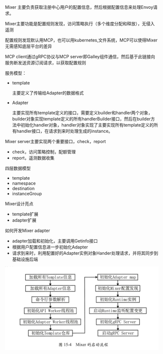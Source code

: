 Mixer 主要负责获取注册中心用户的配置信息，然后根据配置信息来处理Envoy请求。

Mixer主要功能是配置规则发现，访问策略执行（多个维度分配和释放），无侵入遥测



配置规则发现默认用MCP，也可以用kubernetes,文件系统，MCP可以使得Mixer无需感知底层平台的差异

MCP client通过gRPC协议与MCP server即Galley组件通信，然后基于此链接向服务断发送资源订阅请求，以获取配置规则

服务模型：

* template

  主要定义了传输给Adapter的数据格式

* Adapter

  主要实现所有template定义的接口，需要定义builder和handler两个对象，builder对象实现template定义的所有handlerBuilder接口，然后在builder方法中初始化handler对象，handler对象实现了主要实现所有template定义的所有handler接口，在请求到来时处理生成的instance。

Mixer server主要实现两个重要接口，check，report

* check，访问策略控制，配额管理
* report，遥测数据收集

四层数据模型

* template
* namespace
* destination
* instanceGroup

Mixer设计亮点

* template扩展
* adapter扩展

如何开发Mixer adapter

* adapter加载和初始化，主要调用Getinfo接口
* 根据用户配置信息进一步初始化Adapter
* 请求到来时，利用配置好的Adapter实例对象Hander处理请求，并将其同步到基础设施后端

<img src=mixer启动流程.png />